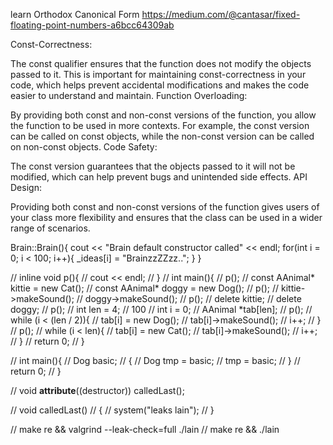 learn Orthodox Canonical Form
https://medium.com/@cantasar/fixed-floating-point-numbers-a6bcc64309ab

Const-Correctness:

The const qualifier ensures that the function does not modify the objects passed to it. This is important for maintaining const-correctness in your code, which helps prevent accidental modifications and makes the code easier to understand and maintain.
Function Overloading:

By providing both const and non-const versions of the function, you allow the function to be used in more contexts. For example, the const version can be called on const objects, while the non-const version can be called on non-const objects.
Code Safety:

The const version guarantees that the objects passed to it will not be modified, which can help prevent bugs and unintended side effects.
API Design:

Providing both const and non-const versions of the function gives users of your class more flexibility and ensures that the class can be used in a wider range of scenarios.

Brain::Brain(){
	cout << "Brain default constructor called" << endl;
	for(int i = 0; i < 100; i++){
        _ideas[i] = "BrainzzZZzz..";
    }
}

// inline void p(){
//     cout << endl;
// }
// int main(){
// p();
// 	const AAnimal*	kittie = new Cat();
// 	const AAnimal*	doggy = new Dog();
// p();
// 	kittie->makeSound();
// 	doggy->makeSound();
// p();
// 	delete	kittie;
// 	delete	doggy;
// p();
// 	int		len = 4; // 100
// 	int		i = 0;
// 	AAnimal	*tab[len];
// p();
// 	while (i < (len / 2)){
// 		tab[i] = new Dog();
// 		tab[i]->makeSound();
// 		i++;
// 	}
// p();
// 	while (i < len){
// 		tab[i] = new Cat();
// 		tab[i]->makeSound();
// 		i++;
// 	}
// 	return 0;
// }

// int main(){
// 	Dog basic;
// 	{
// 		Dog tmp = basic;
// 		tmp = basic;
// 	}
// 	return 0;
// }

// void __attribute__((destructor)) calledLast(); 

// void calledLast()
// {
// 	system("leaks lain");
// }

// make re && valgrind --leak-check=full ./lain
// make re && ./lain